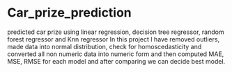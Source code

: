 # Car_prize_prediction
predicted car prize using linear regression, decision tree regressor, random forest regressor and Knn regressor
In this project I have removed outliers, made data into normal distribution, check for homoscedasticity and converted all non numeric data into numeric form and then computed MAE, MSE, RMSE for each model and after comparing we can decide best model.
